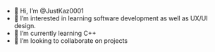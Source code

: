 - 👋 Hi, I’m @JustKaz0001
- 👀 I’m interested in learning software development as well as UX/UI design. 
- 🌱 I’m currently learning C++ 
- 💞️ I’m looking to collaborate on projects 


